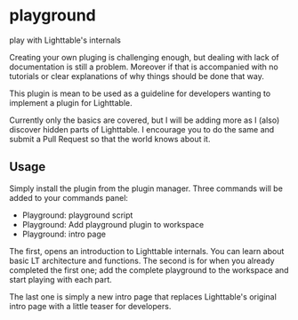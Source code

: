 # playground

play with Lighttable's internals

Creating your own pluging is challenging enough, but dealing with lack of documentation is still a problem. Moreover if that is accompanied with no tutorials or clear explanations of why things should be done that way.

This plugin is mean to be used as a guideline for developers wanting to implement a plugin for Lighttable.

Currently only the basics are covered, but I will be adding more as I (also) discover hidden parts of Lighttable. I encourage you to do the same and submit a Pull Request so that the world knows about it.

## Usage

Simply install the plugin from the plugin manager. Three commands will be added to your commands panel:
- Playground: playground script
- Playground: Add playground plugin to workspace
- Playground: intro page

The first, opens an introduction to Lighttable internals. You can learn about basic LT architecture and functions. The second is for when you already completed the first one; add the complete playground to the workspace and start playing with each part.

The last one is simply a new intro page that replaces Lighttable's original intro page with a little teaser for developers.

